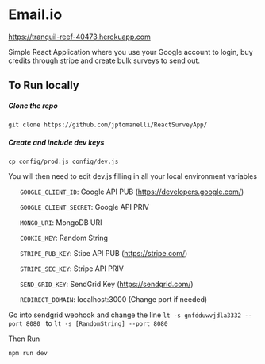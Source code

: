 # Email.io 

https://tranquil-reef-40473.herokuapp.com

Simple React Application where you use your Google account to login, buy credits through stripe and create bulk surveys to send out.

## To Run locally

##### Clone the repo
```
git clone https://github.com/jptomanelli/ReactSurveyApp/
```
##### Create and include dev keys
```
cp config/prod.js config/dev.js
```
You will then need to edit dev.js filling in all your local environment variables

&nbsp;&nbsp;&nbsp;&nbsp;&nbsp;&nbsp;```GOOGLE_CLIENT_ID```: Google API PUB (https://developers.google.com/)

&nbsp;&nbsp;&nbsp;&nbsp;&nbsp;&nbsp;```GOOGLE_CLIENT_SECRET```: Google API PRIV

&nbsp;&nbsp;&nbsp;&nbsp;&nbsp;&nbsp;```MONGO_URI```: MongoDB URI

&nbsp;&nbsp;&nbsp;&nbsp;&nbsp;&nbsp;```COOKIE_KEY```: Random String

&nbsp;&nbsp;&nbsp;&nbsp;&nbsp;&nbsp;```STRIPE_PUB_KEY```: Stipe API PUB  (https://stripe.com/)

&nbsp;&nbsp;&nbsp;&nbsp;&nbsp;&nbsp;```STRIPE_SEC_KEY```: Stripe API PRIV

&nbsp;&nbsp;&nbsp;&nbsp;&nbsp;&nbsp;```SEND_GRID_KEY```: SendGrid Key (https://sendgrid.com/)

&nbsp;&nbsp;&nbsp;&nbsp;&nbsp;&nbsp;```REDIRECT_DOMAIN```: localhost:3000 (Change port if needed)


Go into sendgrid webhook and change the line ```lt -s gnfdduwvjdla3332 --port 8080
``` to ```lt -s [RandomString] --port 8080```

Then Run
```
npm run dev
```
